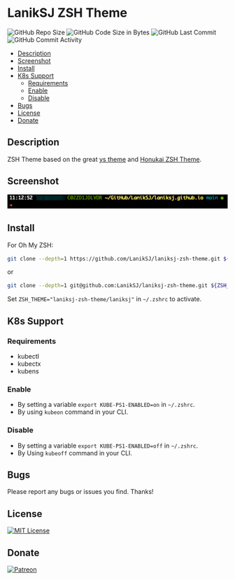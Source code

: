 # LanikSJ ZSH Theme

![GitHub Repo Size](https://img.shields.io/github/repo-size/laniksj/laniksj-zsh-theme)
![GitHub Code Size in Bytes](https://img.shields.io/github/languages/code-size/laniksj/laniksj-zsh-theme)
![GitHub Last Commit](https://img.shields.io/github/last-commit/laniksj/laniksj-zsh-theme)
![GitHub Commit Activity](https://img.shields.io/github/commit-activity/m/laniksj/laniksj-zsh-theme)  

-   [Description](#description)
-   [Screenshot](#screenshot)
-   [Install](#install)
-   [K8s Support](#k8s-support)
    -   [Requirements](#requirements)
    -   [Enable](#enable)
    -   [Disable](#disable) 
-   [Bugs](#bugs)
-   [License](#license)
-   [Donate](#donate)

## Description

ZSH Theme based on the great [ys theme](http://ysmood.org/wp/2013/03/my-ys-terminal-theme/) and [Honukai ZSH Theme](https://github.com/oskarkrawczyk/honukai-iterm-zsh).

## Screenshot
![Screenshot](https://github.com/LanikSJ/laniksj-zsh-theme/raw/main/screenshot.png "Screenshot")

## Install

For Oh My ZSH:
```bash
git clone --depth=1 https://github.com/LanikSJ/laniksj-zsh-theme.git ${ZSH_CUSTOM:-$HOME/.oh-my-zsh/custom}/themes/laniksj-zsh-theme
```
or
```bash
git clone --depth=1 git@github.com:LanikSJ/laniksj-zsh-theme.git ${ZSH_CUSTOM:-$HOME/.oh-my-zsh/custom}/themes/laniksj-zsh-theme
```

Set `ZSH_THEME="laniksj-zsh-theme/laniksj"` in `~/.zshrc` to activate.

## K8s Support

### Requirements

- kubectl
- kubectx
- kubens

### Enable

- By setting a variable `export KUBE-PS1-ENABLED=on` in `~/.zshrc`.
- By using `kubeon` command in your CLI.

### Disable

- By setting a variable `export KUBE-PS1-ENABLED=off` in `~/.zshrc`.
- By Using `kubeoff` command in your CLI.

## Bugs

Please report any bugs or issues you find. Thanks!

## License

[![MIT License](https://img.shields.io/badge/license-MIT-blue)](https://en.wikipedia.org/wiki/MIT_License)

## Donate

[![Patreon](https://img.shields.io/badge/patreon-donate-blue.svg)](https://www.patreon.com/laniksj/overview)

